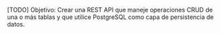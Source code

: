 [TODO] Objetivo: Crear una REST API que maneje operaciones CRUD de una o más tablas y que utilice PostgreSQL como capa de persistencia de datos.

